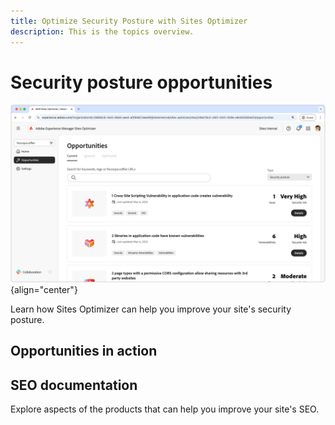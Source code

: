 ```yaml
---
title: Optimize Security Posture with Sites Optimizer
description: This is the topics overview.
---
```


# Security posture opportunities

![Security posture opportunities](./assets/security-posture/hero.png){align="center"}

Learn how Sites Optimizer can help you improve your site's security posture.

## Opportunities in action

<!-- CARDS

* ./tutorial/seo/missing-alt-text.md
* ./tutorial/seo/broken-back-links.md

-->


## SEO documentation

Explore aspects of the products that can help you improve your site's SEO.

<!-- 

* ./documentation/opp/missing-alt-text.md
* ./documentation/opp/broken-back-links.md

-->